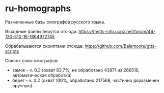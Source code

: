 # ru-homographs

Размеченные базы омографов русского языка.

Исходные файлы берутся отсюда: https://mytts-info.ucoz.net/forum/44-130-510-16-1664972745<br/>

Обрабатываются скриптами отсюда: https://github.com/Balamoote/gtts-scripts<br/>

Список слов-омографов:

- замок - v. 0.3 (охват 83,7%, не обработано 43871 из 269516, автоматическая обработка)
- берег - v. 0.2 (охват 100%, обработано 217569, частично доразмечен вручную)
